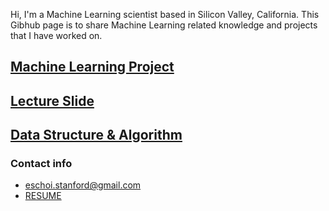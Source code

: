 Hi, I'm a Machine Learning scientist based in Silicon Valley, California. 
This Gibhub page is to share Machine Learning related knowledge and projects that I have worked on.

## [Machine Learning Project](project/README.md)

## [Lecture Slide](lecture_slide/README.md)

## [Data Structure & Algorithm](dsa/README.md)

### Contact info
- eschoi.stanford@gmail.com
- [RESUME]()
